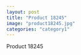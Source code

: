 ```yaml
---
layout: post
title: "Product 18245"
image: "product18245.jpg"
categories: "category1"
---
```

Product 18245
